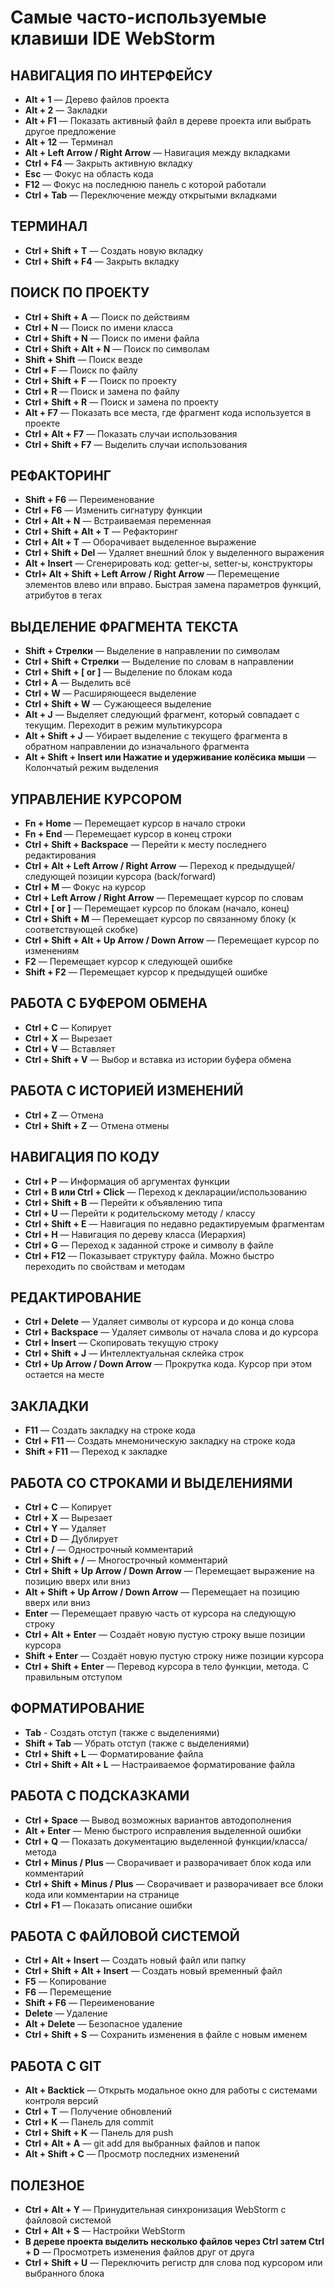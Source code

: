 # Самые часто-используемые клавиши IDE WebStorm

## НАВИГАЦИЯ ПО ИНТЕРФЕЙСУ

* **Alt + 1** — Дерево файлов проекта
* **Alt + 2** — Закладки
* **Alt + F1** — Показать активный файл в дереве проекта или выбрать другое предложение
* **Alt + 12** — Терминал
* **Alt + Left Arrow / Right Arrow** — Навигация между вкладками
* **Ctrl + F4** — Закрыть активную вкладку
* **Esc** — Фокус на область кода
* **F12** — Фокус на последнюю панель с которой работали
* **Ctrl + Tab** — Переключение между открытыми вкладками

## ТЕРМИНАЛ

* **Ctrl + Shift + T** — Создать новую вкладку
* **Ctrl + Shift + F4** — Закрыть вкладку

## ПОИСК ПО ПРОЕКТУ

* **Ctrl + Shift + A** — Поиск по действиям
* **Ctrl + N** — Поиск по имени класса
* **Ctrl + Shift + N** — Поиск по имени файла
* **Ctrl + Shift + Alt + N** — Поиск по символам
* **Shift + Shift** — Поиск везде
* **Ctrl + F** — Поиск по файлу
* **Ctrl + Shift + F** — Поиск по проекту
* **Ctrl + R** — Поиск и замена по файлу
* **Ctrl + Shift + R** — Поиск и замена по проекту
* **Alt + F7** — Показать все места, где фрагмент кода используется в проекте
* **Ctrl + Alt + F7** — Показать случаи использования
* **Ctrl + Shift + F7** — Выделить случаи использования

## РЕФАКТОРИНГ

* **Shift + F6** — Переименование
* **Ctrl + F6** — Изменить сигнатуру функции
* **Ctrl + Alt + N** — Встраиваемая переменная
* **Ctrl + Shift + Alt + T** — Рефакторинг
* **Ctrl + Alt + T** — Оборачивает выделенное выражение
* **Ctrl + Shift + Del** — Удаляет внешний блок у выделенного выражения
* **Alt + Insert** — Сгенерировать код: getter-ы, setter-ы, конструкторы
* **Ctrl+ Alt + Shift + Left Arrow / Right Arrow** — Перемещение элементов влево или вправо. Быстрая замена параметров функций, атрибутов в тегах

## ВЫДЕЛЕНИЕ ФРАГМЕНТА ТЕКСТА
  
* **Shift + Стрелки** — Выделение в направлении по символам
* **Ctrl + Shift + Стрелки** — Выделение по словам в направлении
* **Ctrl + Shift + [ or ]** — Выделение по блокам кода
* **Ctrl + A** — Выделить всё
* **Ctrl + W** — Расширяющееся выделение
* **Ctrl + Shift + W** — Сужающееся выделение
* **Alt + J** — Выделяет следующий фрагмент, который совпадает с текущим. Переходит в режим мультикурсора
* **Alt + Shift + J** — Убирает выделение с текущего фрагмента в обратном направлении до изначального фрагмента
* **Alt + Shift + Insert или Нажатие и удерживание колёсика мыши** — Колончатый режим выделения

## УПРАВЛЕНИЕ КУРСОРОМ

* **Fn + Home** — Перемещает курсор в начало строки
* **Fn + End** — Перемещает курсор в конец строки
* **Ctrl + Shift + Backspace** — Перейти к месту последнего редактирования
* **Ctrl + Alt + Left Arrow / Right Arrow** — Переход к предыдущей/следующей позиции курсора (back/forward)
* **Ctrl + M** — Фокус на курсор
* **Ctrl + Left Arrow / Right Arrow** — Перемещает курсор по словам
* **Ctrl + [ or ]** — Перемещает курсор по блокам (начало, конец)
* **Ctrl + Shift + M** — Перемещает курсор по связанному блоку (к соответствующей скобке)
* **Ctrl + Shift + Alt + Up Arrow / Down Arrow** — Перемещает курсор по изменениям
* **F2** — Перемещает курсор к следующей ошибке
* **Shift + F2** — Перемещает курсор к предыдущей ошибке

## РАБОТА С БУФЕРОМ ОБМЕНА

* **Ctrl + C** — Копирует
* **Ctrl + X** — Вырезает
* **Ctrl + V** — Вставляет
* **Ctrl + Shift + V** — Выбор и вставка из истории буфера обмена

## РАБОТА С ИСТОРИЕЙ ИЗМЕНЕНИЙ

* **Ctrl + Z** — Отмена
* **Ctrl + Shift + Z** — Отмена отмены

## НАВИГАЦИЯ ПО КОДУ

* **Ctrl + P** — Информация об аргументах функции
* **Ctrl + B или Ctrl + Click** — Переход к декларации/использованию
* **Ctrl + Shift + B** — Перейти к объявлению типа
* **Ctrl + U** — Перейти к родительскому методу / классу
* **Ctrl + Shift + E** — Навигация по недавно редактируемым фрагментам
* **Ctrl + H** — Навигация по дереву класса (Иерархия)
* **Ctrl + G** — Переход к заданной строке и символу в файле
* **Ctrl + F12** — Показывает структуру файла. Можно быстро переходить по свойствам и методам

## РЕДАКТИРОВАНИЕ

* **Ctrl + Delete** — Удаляет символы от курсора и до конца слова
* **Ctrl + Backspace** — Удаляет символы от начала слова и до курсора
* **Ctrl + Insert** — Скопировать текущую строку
* **Ctrl + Shift + J** — Интеллектуальная склейка строк
* **Ctrl + Up Arrow / Down Arrow** — Прокрутка кода. Курсор при этом остается на месте

## ЗАКЛАДКИ

* **F11** — Создать закладку на строке кода
* **Ctrl + F11** — Создать мнемоническую закладку на строке кода
* **Shift + F11** — Переход к закладке

## РАБОТА СО СТРОКАМИ И ВЫДЕЛЕНИЯМИ

* **Ctrl + C** — Копирует
* **Ctrl + X** — Вырезает
* **Ctrl + Y** — Удаляет
* **Ctrl + D** — Дублирует
* **Ctrl + /** — Однострочный комментарий
* **Ctrl + Shift + /** — Многострочный комментарий
* **Ctrl + Shift + Up Arrow / Down Arrow** — Перемещает выражение на позицию вверх или вниз
* **Alt + Shift + Up Arrow / Down Arrow** — Перемещает на позицию вверх или вниз
* **Enter** — Перемещает правую часть от курсора на следующую строку
* **Ctrl + Alt + Enter** — Создаёт новую пустую строку выше позиции курсора
* **Shift + Enter** — Создаёт новую пустую строку ниже позиции курсора
* **Ctrl + Shift + Enter** — Перевод курсора в тело функции, метода. С правильным отступом

## ФОРМАТИРОВАНИЕ

* **Tab** - Создать отступ (также с выделениями)
* **Shift + Tab** — Убрать отступ (также с выделениями)
* **Ctrl + Shift + L** — Форматирование файла
* **Ctrl + Shift + Alt + L** — Настраиваемое форматирование файла

## РАБОТА С ПОДСКАЗКАМИ

* **Ctrl + Space** — Вывод возможных вариантов автодополнения
* **Alt + Enter** — Меню быстрого исправления выделенной ошибки
* **Ctrl + Q** — Показать документацию выделенной функции/класса/метода
* **Ctrl + Minus / Plus** — Сворачивает и разворачивает блок кода или комментарий
* **Ctrl + Shift + Minus / Plus** — Сворачивает и разворачивает все блоки кода или комментарии на странице
* **Ctrl + F1** — Показать описание ошибки

## РАБОТА С ФАЙЛОВОЙ СИСТЕМОЙ

* **Ctrl + Alt + Insert** — Создать новый файл или папку
* **Ctrl + Shift + Alt + Insert** — Создать новый временный файл
* **F5** — Копирование
* **F6** — Перемещение
* **Shift + F6** — Переименование
* **Delete** — Удаление
* **Alt + Delete** — Безопасное удаление
* **Ctrl + Shift + S** — Сохранить изменения в файле с новым именем

## РАБОТА С GIT

* **Alt + Backtick** — Открыть модальное окно для работы с системами контроля версий
* **Ctrl + T** — Получение обновлений
* **Ctrl + K** — Панель для commit
* **Ctrl + Shift + K** — Панель для push
* **Ctrl + Alt + A** — git add для выбранных файлов и папок
* **Alt + Shift + C** — Просмотр последних изменений

## ПОЛЕЗНОЕ

* **Ctrl + Alt + Y** — Принудительная синхронизация WebStorm с файловой системой
* **Ctrl + Alt + S** — Настройки WebStorm
* **В дереве проекта выделить несколько файлов через Ctrl затем Ctrl + D** — Просмотреть изменения файлов друг от друга
* **Ctrl + Shift + U** — Переключить регистр для слова под курсором или выбранного блока
